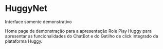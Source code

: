 # HuggyNet
Interface somente demonstrativo

Home page de demonstração para a apresentação Role Play Huggy para apresentar as funcionalidades do ChatBot e do Gatilho de click integrado da plataforma Huggy.
